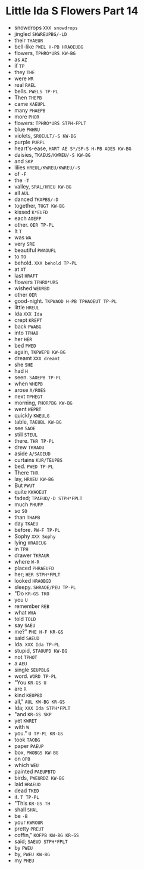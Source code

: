 # Little Ida S Flowers Part 14

* snowdrops `XXX snowdrops`
* jingled `SKWREUPBG/-LD`
* their `THAEUR`
* bell-like `PWEL H-PB HRAOEUBG`
* flowers, `TPHRO*URS KW-BG`
* as `AZ`
* if `TP`
* they `THE`
* were `WR`
* real `RAEL`
* bells. `PWELS TP-PL`
* Then `THEPB`
* came `KAEUPL`
* many `PHAEPB`
* more `PHOR`
* flowers: `TPHRO*URS STPH-FPLT`
* blue `PWHRU`
* violets, `SROEULT/-S KW-BG`
* purple `PURPL`
* heart's-ease, `HART AE S*/SP-S H-PB AOES KW-BG`
* daisies, `TKAEUS/KWREU/-S KW-BG`
* and `SKP`
* lilies `HREUL/KWREU/KWREU/-S`
* of `-F`
* the `-T`
* valley, `SRAL/HREU KW-BG`
* all `AUL`
* danced `TKAPBS/-D`
* together, `TOGT KW-BG`
* kissed `K*EUFD`
* each `AOEFP`
* other. `OER TP-PL`
* It `T`
* was `WA`
* very `SRE`
* beautiful `PWAOUFL`
* to `TO`
* behold. `XXX behold TP-PL`
* at `AT`
* last `HRAFT`
* flowers `TPHRO*URS`
* wished `WEURBD`
* other `OER`
* good-night. `TKPWAOD H-PB TPHAOEUT TP-PL`
* little `HREUL`
* Ida `XXX Ida`
* crept `KREPT`
* back `PWABG`
* into `TPHAO`
* her `HER`
* bed `PWED`
* again, `TKPWEPB KW-BG`
* dreamt `XXX dreamt`
* she `SHE`
* had `H`
* seen. `SAOEPB TP-PL`
* when `WHEPB`
* arose `A/ROES`
* next `TPHEGT`
* morning, `PHORPBG KW-BG`
* went `WEPBT`
* quickly `KWEULG`
* table, `TAEUBL KW-BG`
* see `SAOE`
* still `STEUL`
* there. `THR TP-PL`
* drew `TKRAOU`
* aside `A/SAOEUD`
* curtains `KUR/TEUPBS`
* bed. `PWED TP-PL`
* There `THR`
* lay, `HRAEU KW-BG`
* But `PWUT`
* quite `KWAOEUT`
* faded; `TPAEUD/-D STPH*FPLT`
* much `PHUFP`
* so `SO`
* than `THAPB`
* day `TKAEU`
* before. `PW-F TP-PL`
* Sophy `XXX Sophy`
* lying `HRAOEUG`
* in `TPH`
* drawer `TKRAUR`
* where `W-R`
* placed `PHRAEUFD`
* her; `HER STPH*FPLT`
* looked `HRAOBGD`
* sleepy. `SHRAOE/PEU TP-PL`
* "Do `KR-GS TKO`
* you `U`
* remember `REB`
* what `WHA`
* told `TOLD`
* say `SAEU`
* me?" `PHE H-F KR-GS`
* said `SAEUD`
* Ida. `XXX Ida TP-PL`
* stupid, `STAOUPD KW-BG`
* not `TPHOT`
* a `AEU`
* single `SEUPBLG`
* word. `WORD TP-PL`
* "You `KR-GS U`
* are `R`
* kind `KEUPBD`
* all," `AUL KW-BG KR-GS`
* Ida; `XXX Ida STPH*FPLT`
* "and `KR-GS SKP`
* yet `KWRET`
* with `W`
* you." `U TP-PL KR-GS`
* took `TAOBG`
* paper `PAEUP`
* box, `PWOBGS KW-BG`
* on `OPB`
* which `WEU`
* painted `PAEUPBTD`
* birds, `PWEURDZ KW-BG`
* laid `HRAEUD`
* dead `TKED`
* it. `T TP-PL`
* "This `KR-GS TH`
* shall `SHAL`
* be `-B`
* your `KWROUR`
* pretty `PREUT`
* coffin," `KOFPB KW-BG KR-GS`
* said; `SAEUD STPH*FPLT`
* by `PWEU`
* by, `PWEU KW-BG`
* my `PHEU`
